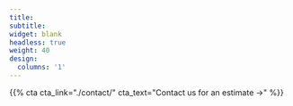 ```yaml
---
title:
subtitle:
widget: blank
headless: true
weight: 40
design:
  columns: '1'
---
```


{{% cta cta_link="./contact/" cta_text="Contact us for an estimate →" %}}
